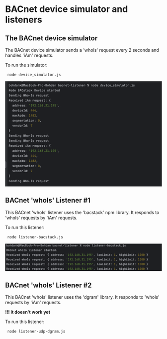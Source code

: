 # BACnet device simulator and listeners


## The BACnet device simulator

The BACnet device simulator sends a 'whoIs' request every 2 seconds and handles 'iAm' requests.

To run the simulator:
```
 node device_simulator.js
```
![3.png](images%2F3.png)

## BACnet 'whoIs' Listener #1

This BACnet 'whoIs' listener uses the 'bacstack' npm library. It responds to 'whoIs' requests by 'iAm' requests.

To run this listener:
```
 node listener-bacstack.js
```
![2.png](images%2F2.png)

## BACnet 'whoIs' Listener #2

This BACnet 'whoIs' listener uses the 'dgram' library.  It responds to 'whoIs' requests by 'iAm' requests.

**!!! It doesn't work yet**

To run this listener:
```
 node listener-udp-dgram.js
```
